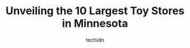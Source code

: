 ---
layout: ampstory
image: https://i0.wp.com/paketmu.com/wp-content/uploads/2023/06/kiddywampus-0-in-minnesota-1686368253.jpeg?resize=640,853
author: techidn
featured: false
description: Explore the diverse Toy Store scene in Minnesota, home to an incredible selection of 10 establishments catering to every taste. Whether youre in search of iconic favorites or undiscovered t
title: Unveiling the 10 Largest Toy Stores in Minnesota
cover:
   title: Unveiling the 10 Largest Toy Stores in Minnesota
   subtitle: RICKPATE
   background: https://paketmu.com/wp-content/uploads/2023/06/kiddywampus-0-in-minnesota-1686368253.jpeg

pages: 
 - layout: thirds
   top: <h1>#1 The LEGO® Store Mall of America</h1>
   bottom: "<p>Fun space for kids and adults. You truly have elbow room to enjoy your preferred line of LEGO. Keep in mind, this location does capacity control so on busy days/weekends </p>"
   background: https://paketmu.com/wp-content/uploads/2023/06/kiddywampus-1-in-minnesota-1686368254.jpeg
   backgroundblur: true
 - layout: thirds
   top: <h1>#2 Hub Hobby Center</h1>
   bottom: "<p>This is a great hobby store. The staff are super knowledgeable and helpful. It is a combination of hobby store plus toy store so there is something for everyone at any ag</p>"
   background: https://paketmu.com/wp-content/uploads/2023/06/kiddywampus-2-in-minnesota-1686368256.jpeg
   cta:
      link: https://paketmu.com/unveiling-the-10-largest-toy-stores-in-minnesota/
      text: Unveiling the 10 Largest Toy Stores in Minnesota
 - layout: thirds
   top: <h1>#3 LARK Toys</h1>
   bottom: "<p>Going to Lark Toys is a very enjoyable experience. It makes you feel like your stepping into different world. They have done a fabulous job making an iconic toy store.The</p>"
   background: https://paketmu.com/wp-content/uploads/2023/06/kiddywampus-3-in-minnesota-1686368256.jpeg
   cta:
      link: https://paketmu.com/unveiling-the-10-largest-toy-stores-in-minnesota/
      text: Unveiling the 10 Largest Toy Stores in Minnesota
 - layout: thirds
   top: <h1>#4 Hub Hobby Center</h1>
   bottom: "<p>82 Minnesota Ave, Little Canada, MN 55117, United States</p>"
   background: https://images.unsplash.com/photo-1567360425618-1594206637d2?ixlib=rb-4.0.3&ixid=MnwxMjA3fDB8MHxwaG90by1wYWdlfHx8fGVufDB8fHx8&auto=format&fit=crop&w=640&h=853&q=80
   cta:
      link: https://paketmu.com/unveiling-the-10-largest-toy-stores-in-minnesota/
      text: Unveiling the 10 Largest Toy Stores in Minnesota
 - layout: thirds
   top: <h1>#5 Mischief Toy Store</h1>
   bottom: "<p>818 Grand Ave, St Paul, MN 55105, United States</p>"
   background: https://images.unsplash.com/photo-1522441815192-d9f04eb0615c?ixlib=rb-4.0.3&ixid=MnwxMjA3fDB8MHxwaG90by1wYWdlfHx8fGVufDB8fHx8&auto=format&fit=crop&w=640&h=853&q=80
   cta:
      link: https://paketmu.com/unveiling-the-10-largest-toy-stores-in-minnesota/
      text: Unveiling the 10 Largest Toy Stores in Minnesota
 - layout: thirds
   top: <h1>#6 Kremers Toy And Hobby</h1>
   bottom: "<p>11011 61st St NE #120, Albertville, MN 55301, United States</p>"
   background: https://images.unsplash.com/photo-1518640467707-6811f4a6ab73?ixlib=rb-4.0.3&ixid=MnwxMjA3fDB8MHxwaG90by1wYWdlfHx8fGVufDB8fHx8&auto=format&fit=crop&w=640&h=853&q=80
   cta:
      link: https://paketmu.com/unveiling-the-10-largest-toy-stores-in-minnesota/
      text: Unveiling the 10 Largest Toy Stores in Minnesota
 - layout: thirds
   top: <h1>#7 Air Traffic Toys</h1>
   bottom: "<p>315 E Broadway, Bloomington, MN 55425, United States</p>"
   background: https://plus.unsplash.com/premium_photo-1664640458616-3c74f8cb4589?ixlib=rb-4.0.3&ixid=MnwxMjA3fDB8MHxwaG90by1wYWdlfHx8fGVufDB8fHx8&auto=format&fit=crop&w=640&h=853&q=80
   cta:
      link: https://paketmu.com/unveiling-the-10-largest-toy-stores-in-minnesota/
      text: Unveiling the 10 Largest Toy Stores in Minnesota
 - layout: thirds
   middle: Continue reading...
   background: https://images.unsplash.com/photo-1549241520-425e3dfc01cb?ixlib=rb-4.0.3&ixid=MnwxMjA3fDB8MHxwaG90by1wYWdlfHx8fGVufDB8fHx8&auto=format&fit=crop&w=640&h=853&q=80
   cta:
      link: https://paketmu.com/unveiling-the-10-largest-toy-stores-in-minnesota/
      text: Unveiling the 10 Largest Toy Stores in Minnesota
      
---